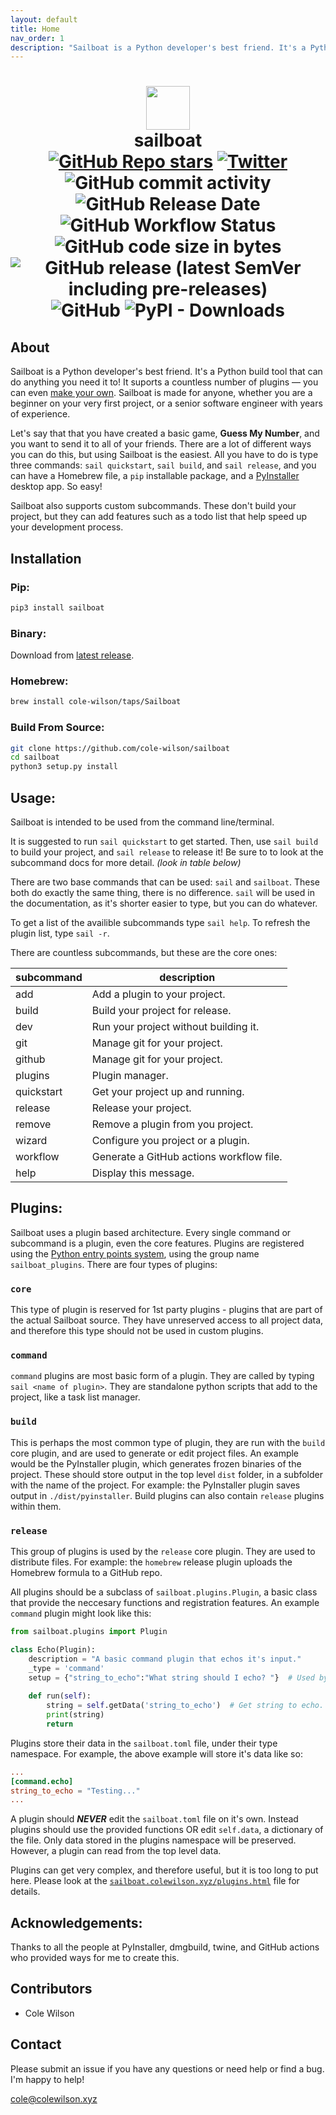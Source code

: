 ```yaml
---
layout: default
title: Home
nav_order: 1
description: "Sailboat is a Python developer's best friend. It's a Python build tool that can do anything you need it to! It suports a countless number of plugins — you can even [make your own](#plugins). Sailboat is made for anyone, whether you are a beginner on your very first project, or a senior software engineer with years of experience. "
---
```


<!-- Included twice for docs theme. This file is built, do not edit. Instead edit README.md -->



<h1 align="center"><img src="https://www.pinclipart.com/picdir/big/383-3832964_im-on-a-boat-stamp-sailboat-stencil-clipart.png" width="70px">
<br>
sailboat
<br>
<a href="https://github.com/cole-wilson/sailboat"><img alt="GitHub Repo stars" src="https://img.shields.io/github/stars/cole-wilson/sailboat?style=social"></a>
<a href="https://twitter.com/intent/tweet?text=Wow:&url=https%3A%2F%2Fgithub.com%2Fsole-wilson%2Fsailboat"><img alt="Twitter" src="https://img.shields.io/twitter/url?style=social&url=https%3A%2F%2Fgithub.com%2Fsole-wilson%2Fsailboat"></a>
<br>
<img alt="GitHub commit activity" src="https://img.shields.io/github/commit-activity/m/cole-wilson/sailboat">
<img alt="GitHub Release Date" src="https://img.shields.io/github/release-date/cole-wilson/sailboat?label=latest%20release">
<img alt="GitHub Workflow Status" src="https://img.shields.io/github/workflow/status/cole-wilson/sailboat/Publish%20release%20files%20for%20Sailboat.">
<img alt="GitHub code size in bytes" src="https://img.shields.io/github/languages/code-size/cole-wilson/sailboat">
<img alt="GitHub release (latest SemVer including pre-releases)" src="https://img.shields.io/github/v/release/cole-wilson/sailboat?include_prereleases">
<img alt="GitHub" src="https://img.shields.io/github/license/cole-wilson/sailboat">
<img alt="PyPI - Downloads" src="https://img.shields.io/pypi/dm/sailboat">

</h1>


## About
Sailboat is a Python developer's best friend. It's a Python build tool that can do anything you need it to! It suports a countless number of plugins — you can even [make your own](#plugins). Sailboat is made for anyone, whether you are a beginner on your very first project, or a senior software engineer with years of experience. 

Let's say that that you have created a basic game, **Guess My Number**, and you want to send it to all of your friends. There are a lot of different ways you can do this, but using Sailboat is the easiest. All you have to do is type three commands: `sail quickstart`, `sail build`, and `sail release`, and you can have a Homebrew file, a `pip` installable package, and a [PyInstaller](https://www.pyinstaller.org/) desktop app. So easy!

Sailboat also supports custom subcommands. These don't build your project, but they can add features such as a todo list that help speed up your development process.

## Installation
### Pip:
```bash
pip3 install sailboat
```
### Binary:
Download from [latest release](https://github.com/cole-wilson/sailboat/releases/latest).
### Homebrew:
```bash
brew install cole-wilson/taps/Sailboat
```
### Build From Source:
```bash
git clone https://github.com/cole-wilson/sailboat
cd sailboat
python3 setup.py install
```
## Usage:
Sailboat is intended to be used from the command line/terminal.

It is suggested to run `sail quickstart` to get started. Then, use `sail build` to build your project, and `sail release` to release it! Be sure to to look at the subcommand docs for more detail. 
*(look in table below)*

There are two base commands that can be used: `sail` and `sailboat`. These both do exactly the same thing, there is no difference. `sail` will be used in the documentation, as it's shorter easier to type, but you can do whatever.

To get a list of the availible subcommands type `sail help`.
To refresh the plugin list, type `sail -r`.

There are countless subcommands, but these are the core ones:

|subcommand|description|
|----------|-----------|
|	add | Add a plugin to your project. |
|	build | Build your project for release. |
|	dev | Run your project without building it. |
|	git | Manage git for your project. |
|	github | Manage git for your project. |
|	plugins | Plugin manager. |
|	quickstart | Get your project up and running. |
|	release | Release your project. |
|	remove | Remove a plugin from you project. |
|	wizard | Configure you project or a plugin. |
|	workflow | Generate a GitHub actions workflow file. |
|	help | Display this message. |

## Plugins:
Sailboat uses a plugin based architecture. Every single command or subcommand is a plugin, even the core features. Plugins are registered using the [Python entry points system](https://amir.rachum.com/blog/2017/07/28/python-entry-points/), using the group name `sailboat_plugins`. There are four types of plugins:
### `core`
This type of plugin is reserved for 1st party plugins - plugins that are part of the actual Sailboat source. They have unreserved access to all project data, and therefore this type should not be used in custom plugins.
### `command`
`command` plugins are most basic form of a plugin. They are called by typing `sail <name of plugin>`. They are standalone python scripts that add to the project, like a task list manager.
### `build`
This is perhaps the most common type of plugin, they are run with the `build` core plugin, and are used to generate or edit project files. An example would be the PyInstaller plugin, which generates frozen binaries of the project. These should store output in the top level `dist` folder, in a subfolder with the name of the project. For example: the PyInstaller plugin saves output in `./dist/pyinstaller`. Build plugins can also contain `release` plugins within them.
### `release`
This group of plugins is used by the `release` core plugin. They are used to distribute files. For example: the `homebrew` release plugin uploads the Homebrew formula to a GitHub repo.

All plugins should be a subclass of `sailboat.plugins.Plugin`, a basic class that provide the neccesary functions and registration features. An example `command` plugin might look like this:
```python
from sailboat.plugins import Plugin

class Echo(Plugin):
	description = "A basic command plugin that echos it's input."
	_type = 'command'
	setup = {"string_to_echo":"What string should I echo? "}  # Used by wizard
    
	def run(self):
		string = self.getData('string_to_echo')  # Get string to echo.
		print(string)
		return
```
Plugins store their data in the `sailboat.toml` file, under their type namespace. For example, the above example will store it's data like so:
```toml
...
[command.echo]
string_to_echo = "Testing..."
...
```
A plugin should ***NEVER*** edit the `sailboat.toml` file on it's own. Instead plugins should use the provided functions OR edit `self.data`, a dictionary of the file. Only data stored in the plugins namespace will be preserved. However, a plugin can read from the top level data.

Plugins can get very complex, and therefore useful, but it is too long to put here. Please look at the [`sailboat.colewilson.xyz/plugins.html`](//sailboat.colewilson.xyz/plugins.html) file for details.

## Acknowledgements:
Thanks to all the people at PyInstaller, dmgbuild, twine, and GitHub actions who provided ways for me to create this. 

## Contributors
 - Cole Wilson
 
## Contact
Please submit an issue if you have any questions or need help or find a bug. I'm happy to help!

<cole@colewilson.xyz>
